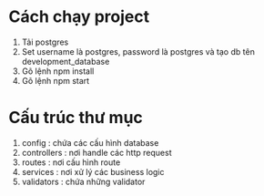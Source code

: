 # Cách chạy project
1. Tải postgres
2. Set username là postgres, password là postgres và tạo db tên development_database
3. Gõ lệnh npm install
4. Gõ lệnh npm start

# Cấu trúc thư mục
1. config : chứa các cấu hình database
2. controllers : nơi handle các http request
3. routes : nơi cấu hình route
4. services : nơi xử lý các business logic
5. validators : chứa những validator
